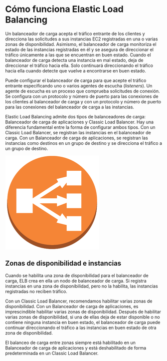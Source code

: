 # Cómo funciona Elastic Load Balancing

Un balanceador de carga acepta el tráfico entrante de los clientes y direcciona las solicitudes a sus instancias EC2 registradas en una o varias zonas de disponibilidad. Asimismo, el balanceador de carga monitoriza el estado de las instancias registradas en él y se asegura de direccionar el tráfico únicamente a las que se encuentran en buen estado. Cuando el balanceador de carga detecta una instancia en mal estado, deja de direccionar el tráfico hacia ella. Solo continuará direccionando el tráfico hacia ella cuando detecte que vuelve a encontrarse en buen estado.

Puede configurar el balanceador de carga para que acepte el tráfico entrante especificando uno o varios agentes de escucha (*listeners*). Un agente de escucha es un proceso que comprueba solicitudes de conexión. Se configura con un protocolo y número de puerto para las conexiones de los clientes al balanceador de carga y con un protocolo y número de puerto para las conexiones del balanceador de carga a las instancias.

Elastic Load Balancing admite dos tipos de balanceadores de carga: Balanceador de carga de aplicaciones y Classic Load Balancer. Hay una diferencia fundamental entre la forma de configurar ambos tipos. Con un Classic Load Balancer, se registran las instancias en el balanceador de carga. Con un Balanceador de carga de aplicaciones, se registran las instancias como destinos en un grupo de destino y se direcciona el tráfico a un grupo de destino.

![alt text](https://raw.githubusercontent.com/conapps/conapps-iot/master/AWS%20Cloud/EC2/ELB/images/logo.png "Logo ELB")

## Zonas de disponibilidad e instancias

Cuando se habilita una zona de disponibilidad para el balanceador de carga, ELB crea en ella un nodo de balanceador de carga. Si registra instancias en una zona de disponibilidad, pero no la habilita, las instancias registradas no reciben tráfico.

Con un Classic Load Balancer, recomendamos habilitar varias zonas de disponibilidad. Con un Balanceador de carga de aplicaciones, es imprescindible habilitar varias zonas de disponibilidad. Después de habilitar varias zonas de disponibilidad, si una de ellas deja de estar disponible o no contiene ninguna instancia en buen estado, el balanceador de carga puede continuar direccionando el tráfico a las instancias en buen estado de otra zona de disponibilidad.

El balanceo de carga entre zonas siempre está habilitado en un Balanceador de carga de aplicaciones y está deshabilitado de forma predeterminada en un Classic Load Balancer. 
